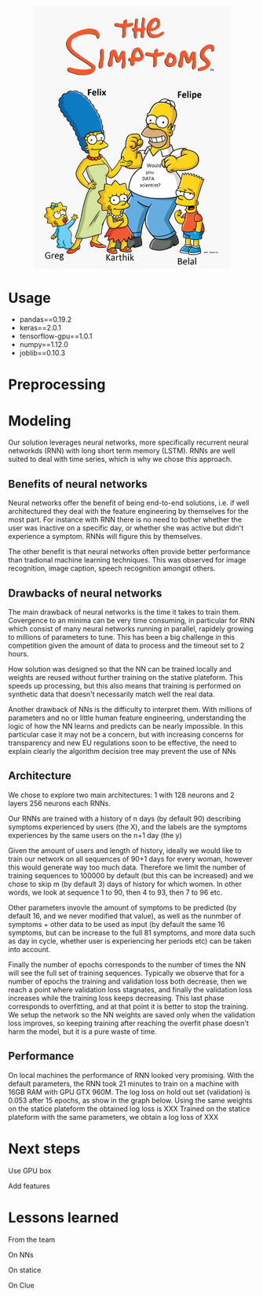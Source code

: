  <p align="center"><img src="the_simptoms.png" width="400"></p>

# Usage

- pandas==0.19.2
- keras==2.0.1
- tensorflow-gpu==1.0.1
- numpy==1.12.0
- joblib==0.10.3

# Preprocessing

# Modeling
Our solution leverages neural networks, more specifically recurrent neural networkds (RNN) with long short term memory (LSTM).
RNNs are well suited to deal with time series, which is why we chose this approach.

## Benefits of neural networks
Neural networks offer the benefit of being end-to-end solutions, i.e. if well architectured they deal with the feature
engineering by themselves for the most part. For instance with RNN there is no need to bother whether the user was inactive on a
specific day, or whether she was active but didn't experience a symptom. RNNs will figure this by themselves.

The other benefit is that neural networks often provide better performance than tradional machine learning techniques.
This was observed for image recognition, image caption, speech recognition amongst others.

## Drawbacks of neural networks
The main drawback of neural networks is the time it takes to train them. Covergence to an minima can be very time consuming,
in particular for RNN which consist of many neural networks running in parallel, rapidely growing to millions of parameters to tune.
This has been a big challenge in this competition given the amount of data to process and the timeout set to 2 hours.

How solution was designed so that the NN can be trained locally and weights are reused without further training on the stative plateform.
This speeds up processing, but this also means that training is performed on synthetic data that doesn't necessarily match well the real data.

Another drawback of NNs is the difficulty to interpret them. With millions of parameters and no or little human feature engineering,
understanding the logic of how the NN learns and predicts can be nearly impossible. In this particular case it may not be a concern,
but with increasing concerns for transparency and new EU regulations soon to be effective, the need to explain clearly the
algorithm decision tree may prevent the use of NNs

## Architecture
We chose to explore two main architectures: 1 with 128 neurons and 2 layers 256 neurons each RNNs.

Our RNNs are trained with a history of n days (by default 90) describing symptoms experienced by users (the X), and the labels are
the symptoms experiences by the same users on the n+1 day (the y)

Given the amount of users and length of history, ideally we would like to train our network on all sequences of 90+1 days for every
woman, however this would generate way too much data. Therefore we limit the number of training sequences to 100000 by default (but
this can be increased) and we chose to skip m (by default 3) days of history for which women. In other words, we look at sequence
1 to 90, then 4 to 93, then 7 to 96 etc.

Other parameters invovle the amount of symptoms to be predicted (by default 16, and we never modified that value), as
well as the nunmber of symptoms + other data to be used as input (by default the same 16 symptoms, but can be increase to
the full 81 symptoms, and more data such as day in cycle, whether user is experiencing her periods etc) can be taken into account.

Finally the number of epochs corresponds to the number of times the NN will see the full set of training sequences. Typically we observe
that for a number of epochs the training and validation loss both decrease, then we reach a point where validation loss stagnates, and
finally the validation loss increases while the training loss keeps decreasing. This last phase corresponds to overfitting, and at that
point it is better to stop the training. We setup the network so the NN weights are saved only when the validation loss improves, so
keeping training after reaching the overfit phase doesn't harm the model, but it is a pure waste of time.

## Performance
On local machines the performance of RNN looked very promising.
With the default parameters, the RNN took 21 minutes to train on a machine with 16GB RAM with GPU GTX 960M.
The log loss on hold out set (validation) is 0.053 after 15 epochs, as show in the graph below.
Using the same weights on the statice plateform the obtained log loss is XXX
Trained on the statice plateform with the same parameters, we obtain a log loss of XXX

# Next steps
Use GPU box

Add features

# Lessons learned
From the team

On NNs

On statice

On Clue